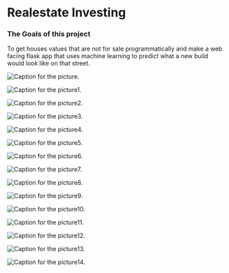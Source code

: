 <h1> Realestate Investing </h1>
<H3> The Goals of this project </h3>
To get houses values that are not for sale programmatically and make a web facing flask app that uses machine learning to predict what a new build would look like on that street. 


![Caption for the picture.](https://raw.githubusercontent.com/btindol178/Intelligent-Realestate-Investing/main/photos/Capture.JPG)<br>

![Caption for the picture1.](https://raw.githubusercontent.com/btindol178/Intelligent-Realestate-Investing/main/photos/Capture1.JPG)<br>


![Caption for the picture2.](https://raw.githubusercontent.com/btindol178/Intelligent-Realestate-Investing/main/photos/Capture2.JPG)<br>


![Caption for the picture3.](https://raw.githubusercontent.com/btindol178/Intelligent-Realestate-Investing/main/photos/Capture3.JPG)<br>


![Caption for the picture4.](https://raw.githubusercontent.com/btindol178/Intelligent-Realestate-Investing/main/photos/Capture4.JPG)<br>


![Caption for the picture5.](https://raw.githubusercontent.com/btindol178/Intelligent-Realestate-Investing/main/photos/Capture5.JPG)<br>


![Caption for the picture6.](https://raw.githubusercontent.com/btindol178/Intelligent-Realestate-Investing/main/photos/Capture6.JPG)<br>


![Caption for the picture7.](https://raw.githubusercontent.com/btindol178/Intelligent-Realestate-Investing/main/photos/Capture7.JPG)<br>


![Caption for the picture8.](https://raw.githubusercontent.com/btindol178/Intelligent-Realestate-Investing/main/photos/Capture8.JPG)<br>


![Caption for the picture9.](https://raw.githubusercontent.com/btindol178/Intelligent-Realestate-Investing/main/photos/Capture9.JPG)<br>


![Caption for the picture10.](https://raw.githubusercontent.com/btindol178/Intelligent-Realestate-Investing/main/photos/Capture10.JPG)<br>


![Caption for the picture11.](https://raw.githubusercontent.com/btindol178/Intelligent-Realestate-Investing/main/photos/Capture11.JPG)<br>


![Caption for the picture12.](https://raw.githubusercontent.com/btindol178/Intelligent-Realestate-Investing/main/photos/Capture12.JPG)<br>


![Caption for the picture13.](https://raw.githubusercontent.com/btindol178/Intelligent-Realestate-Investing/main/photos/Capture12.JPG)<br>

![Caption for the picture14.](https://raw.githubusercontent.com/btindol178/Intelligent-Realestate-Investing/main/photos/Capture14.JPG)<br>


